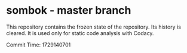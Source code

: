 # sombok - master branch

This repository contains the frozen state of the repository.
Its history is cleared. It is used only for static code
analysis with Codacy.

Commit Time: 1729140701